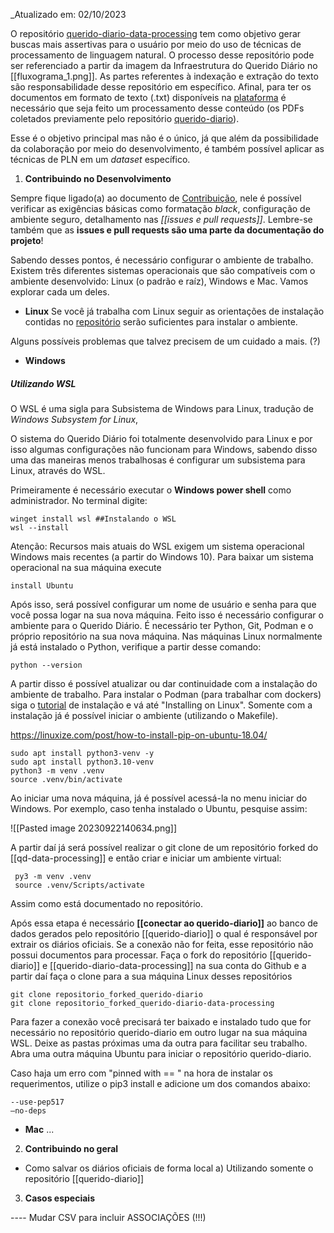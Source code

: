 _Atualizado em: 02/10/2023

O repositório [querido-diario-data-processing](https://github.com/okfn-brasil/querido-diario-data-processing) tem como objetivo gerar buscas mais assertivas para o usuário por meio do uso de técnicas de processamento de linguagem natural. O processo desse repositório pode ser referenciado a partir da imagem da Infraestrutura do Querido Diário no [[fluxograma_1.png]]. As partes referentes à indexação e extração do texto são responsabilidade desse repositório em específico. Afinal, para ter os documentos em formato de texto (.txt) disponíveis na [plataforma](https://queridodiario.ok.org.br/) é necessário que seja feito um processamento desse conteúdo (os PDFs coletados previamente pelo repositório [querido-diario](https://github.com/okfn-brasil/querido-diario)).

Esse é o objetivo principal mas não é o único, já que além da possibilidade da colaboração por meio do desenvolvimento, é também possível aplicar as técnicas de PLN em um _dataset_ específico.

1. **Contribuindo no Desenvolvimento**
 
Sempre fique ligado(a) ao documento de [Contribuição](https://github.com/okfn-brasil/querido-diario-comunidade/blob/main/.github/CONTRIBUTING.md#ecossistema), nele é possível verificar as exigências básicas como formatação _black_, configuração de ambiente seguro, detalhamento nas _[[issues e pull requests]]_. Lembre-se também que as **issues e pull requests são uma parte da documentação do projeto**!  
 
Sabendo desses pontos, é necessário configurar o ambiente de trabalho. Existem três diferentes sistemas operacionais que são compatíveis com o ambiente desenvolvido: Linux (o padrão e raíz), Windows e Mac. Vamos explorar cada um deles.

- **Linux**
Se você já trabalha com Linux seguir as orientações de instalação contidas no [repositório](https://github.com/okfn-brasil/querido-diario-data-processing) serão suficientes para instalar o ambiente.

Alguns possíveis problemas que talvez precisem de um cuidado a mais. (?)

 - **Windows**
 
##### Utilizando WSL

O WSL é uma sigla para Subsistema de Windows para Linux, tradução de _Windows Subsystem for Linux_, 

O sistema do Querido Diário foi totalmente desenvolvido para Linux e por isso algumas configurações não funcionam para Windows, sabendo disso uma das maneiras menos trabalhosas é configurar um subsistema para Linux, através do WSL. 

Primeiramente é necessário executar o **Windows power shell** como administrador. No terminal digite:

~~~ Windows PowerShell (admin)
winget install wsl ##Instalando o WSL
wsl --install
~~~

Atenção: Recursos mais atuais do WSL exigem um sistema operacional Windows mais recentes (a partir do Windows 10). Para baixar um sistema operacional na sua máquina execute 

~~~Windows
install Ubuntu
~~~

Após isso, será possível configurar um nome de usuário e senha para que você possa logar na sua nova máquina. Feito isso é necessário configurar o ambiente para o Querido Diário. É necessário ter Python, Git, Podman e o próprio repositório na sua nova máquina.
Nas máquinas Linux normalmente já está instalado o Python, verifique a partir desse comando:
~~~Linux
python --version
~~~

A partir disso é possível atualizar ou dar continuidade com a instalação do ambiente de trabalho. Para instalar o Podman (para trabalhar com dockers) siga o [tutorial](https://podman.io/docs/installation) de instalação e vá até "Installing on Linux". Somente com a instalação já é possível iniciar o ambiente (utilizando o Makefile).

https://linuxize.com/post/how-to-install-pip-on-ubuntu-18.04/

~~~Linux
sudo apt install python3-venv -y
sudo apt install python3.10-venv
python3 -m venv .venv
source .venv/bin/activate
~~~

Ao iniciar uma nova máquina, já é possível acessá-la no menu iniciar do Windows. Por exemplo, caso tenha instalado o Ubuntu, pesquise assim:

![[Pasted image 20230922140634.png]]

 A partir daí já será possível realizar o git clone de um repositório forked do [[qd-data-processing]] e então criar e iniciar um ambiente virtual:
~~~Linux
 py3 -m venv .venv
 source .venv/Scripts/activate
 ~~~

Assim como está documentado no repositório. 

Após essa etapa é necessário **[[conectar ao querido-diario]]** ao banco de dados gerados pelo repositório [[querido-diario]] o qual é responsável por extrair os diários oficiais. Se a conexão não for feita, esse repositório não possui documentos para processar. Faça o fork do repositório [[querido-diario]] e [[querido-diario-data-processing]] na sua conta do Github e a partir daí faça o clone para a sua máquina Linux desses repositórios

~~~Linux
git clone repositorio_forked_querido-diario
git clone repositorio_forked_querido-diario-data-processing
~~~

Para fazer a conexão você precisará ter baixado e instalado tudo que for necessário no repositório querido-diario em outro lugar na sua máquina WSL. Deixe as pastas próximas uma da outra para facilitar seu trabalho. Abra uma outra máquina Ubuntu para iniciar o repositório querido-diario.

Caso haja um erro com "pinned with == "  na hora de instalar os requerimentos, utilize o pip3 install e adicione um dos comandos abaixo:
~~~Linux
--use-pep517
–no-deps
~~~ 
 
 - **Mac**
 ...
 
2. **Contribuindo no geral**

- Como salvar os diários oficiais de forma local
         a) Utilizando somente o repositório [[querido-diario]]

3. **Casos especiais**

---- Mudar CSV para incluir ASSOCIAÇÕES (!!!)